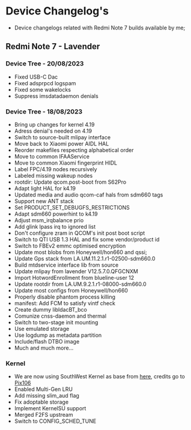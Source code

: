 # Device Changelog's
* Device changelogs related with Redmi Note 7 builds available by me;

## Redmi Note 7 - Lavender

### Device Tree - 20/08/2023

- Fixed USB-C Dac
- Fixed adsprpcd logspam
- Fixed some wakelocks
- Suppress imsdatadaemon denials 

### Device Tree - 18/08/2023

- Bring up changes for kernel 4.19
- Adress denial's needed on 4.19
- Switch to source-built mlipay interface
- Move back to Xiaomi power AIDL HAL
- Reorder makefiles respecting alphabetical order
- Move to common IFAAService
- Move to common Xiaomi fingerprint HIDL
- Label FPC/4.19 nodes recursively
- Labeled missing wakeup nodes
- rootdir: Update qcom.post-boot from S62Pro
- Adapt light HAL for k4.19
- Updated media and audio qcom-caf hals from sdm660 tags
- Support new ANT stack
- Set PRODUCT_SET_DEBUGFS_RESTRICTIONS
- Adapt sdm660 powerhint to k4.19
- Adjust msm_irqbalance prio
- Add glink lpass irq to ignored list
- Don't configure zram in QCOM's init post boot script
- Switch to QTI USB 1.3 HAL and fix some vendor/product id
- Switch to FBEv2 emmc optimised encryption
- Update most blobs from Honeywell/hon660 and qssi;
- Update Gps stack from LA.UM.11.2.1.r1-02500-sdm660.0
- Build mtdservice interface lib from source
- Update mlipay from lavender V12.5.7.0.QFGCNXM
- Import HotwordEnrollment from blueline-user 12
- Update rootdir from LA.UM.9.2.1.r1-08000-sdm660.0
- Update most configs from Honeywell/hon660
- Properly disable phantom process killing
- manifest: Add FCM to satisfy vintf check
- Create dummy libldacBT_bco
- Comunize cnss-daemon and thermal
- Switch to two-stage init mounting
- Use emulated storage
- Use logdump as metadata partition
- Include/flash DTBO image
- Much and much more...

### Kernel

- We are now using SouthWest Kernel as base from [here](https://github.com/pix106/android_kernel_xiaomi_southwest-4.19), credits go to [Pix106](https://github.com/pix106)
- Enabled Multi-Gen LRU
- Add missing slim_aud flag
- Fix adoptable storage
- Implement KernelSU support
- Merged F2FS upstream
- Switch to CONFIG_SCHED_TUNE
